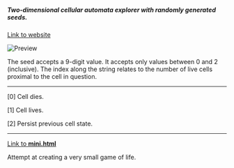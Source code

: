 ##### Two-dimensional cellular automata explorer with randomly generated seeds.

[Link to website](https://toukasz.github.io/cellular-automata/)

![Preview](https://i.imgur.com/uKRAOx6.png)

The seed accepts a 9-digit value. It accepts only values between 0 and 2 (inclusive). The index along the string relates to the number of live cells proximal to the cell in question.

---

[0] Cell dies.

[1] Cell lives.

[2] Persist previous cell state.

---

[Link to **mini.html**](https://toukasz.github.io/cellular-automata/mini.html)

Attempt at creating a very small game of life.